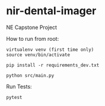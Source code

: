 # nir-dental-imager

NE Capstone Project

How to run from root:

```
virtualenv venv (first time only)
source venv/bin/activate

pip install -r requirements_dev.txt

python src/main.py
```

Run Tests:

```
pytest
```

